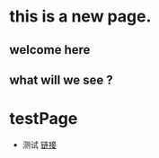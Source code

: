 
this is a new page.
====================
welcome here 
-----------------------
what will we see ?
-----------------------
# testPage
+ 测试 [链接](https://github.com/Kagalin0409/kagalin.github.io/blob/main/%E8%B4%B9%E7%94%A8%E6%B8%85%E5%8D%95)

